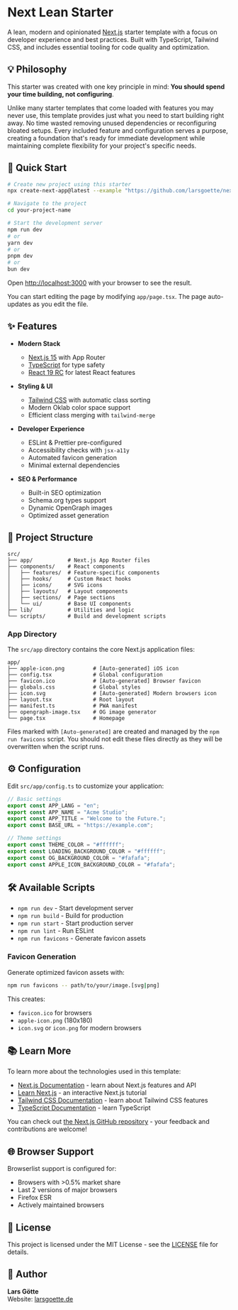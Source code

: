 # Next Lean Starter

A lean, modern and opinionated [Next.js](https://nextjs.org) starter template with a focus on developer experience and best practices. Built with TypeScript, Tailwind CSS, and includes essential tooling for code quality and optimization.

## 💡 Philosophy

This starter was created with one key principle in mind: **You should spend your time building, not configuring**.

Unlike many starter templates that come loaded with features you may never use, this template provides just what you need to start building right away. No time wasted removing unused dependencies or reconfiguring bloated setups. Every included feature and configuration serves a purpose, creating a foundation that's ready for immediate development while maintaining complete flexibility for your project's specific needs.

## 🚀 Quick Start

```bash
# Create new project using this starter
npx create-next-app@latest --example "https://github.com/larsgoette/next-lean-starter" [your-project-name]

# Navigate to the project
cd your-project-name

# Start the development server
npm run dev
# or
yarn dev
# or
pnpm dev
# or
bun dev
```

Open [http://localhost:3000](http://localhost:3000) with your browser to see the result.

You can start editing the page by modifying `app/page.tsx`. The page auto-updates as you edit the file.

## ✨ Features

- **Modern Stack**

  - [Next.js 15](https://nextjs.org/) with App Router
  - [TypeScript](https://www.typescriptlang.org/) for type safety
  - [React 19 RC](https://react.dev/) for latest React features

- **Styling & UI**

  - [Tailwind CSS](https://tailwindcss.com/) with automatic class sorting
  - Modern Oklab color space support
  - Efficient class merging with `tailwind-merge`

- **Developer Experience**

  - ESLint & Prettier pre-configured
  - Accessibility checks with `jsx-a11y`
  - Automated favicon generation
  - Minimal external dependencies

- **SEO & Performance**

  - Built-in SEO optimization
  - Schema.org types support
  - Dynamic OpenGraph images
  - Optimized asset generation

## 📁 Project Structure

```
src/
├── app/           # Next.js App Router files
├── components/    # React components
│   ├── features/  # Feature-specific components
│   ├── hooks/     # Custom React hooks
│   ├── icons/     # SVG icons
│   ├── layouts/   # Layout components
│   ├── sections/  # Page sections
│   └── ui/        # Base UI components
├── lib/           # Utilities and logic
└── scripts/       # Build and development scripts
```

### App Directory

The `src/app` directory contains the core Next.js application files:

```
app/
├── apple-icon.png         # [Auto-generated] iOS icon
├── config.tsx             # Global configuration
├── favicon.ico            # [Auto-generated] Browser favicon
├── globals.css            # Global styles
├── icon.svg               # [Auto-generated] Modern browsers icon
├── layout.tsx             # Root layout
├── manifest.ts            # PWA manifest
├── opengraph-image.tsx    # OG image generator
└── page.tsx               # Homepage
```

Files marked with `[Auto-generated]` are created and managed by the `npm run favicons` script. You should not edit these files directly as they will be overwritten when the script runs.

## ⚙️ Configuration

Edit `src/app/config.ts` to customize your application:

```typescript
// Basic settings
export const APP_LANG = "en";
export const APP_NAME = "Acme Studio";
export const APP_TITLE = "Welcome to the Future.";
export const BASE_URL = "https://example.com";

// Theme settings
export const THEME_COLOR = "#ffffff";
export const LOADING_BACKGROUND_COLOR = "#ffffff";
export const OG_BACKGROUND_COLOR = "#fafafa";
export const APPLE_ICON_BACKGROUND_COLOR = "#fafafa";
```

## 🛠️ Available Scripts

- `npm run dev` - Start development server
- `npm run build` - Build for production
- `npm run start` - Start production server
- `npm run lint` - Run ESLint
- `npm run favicons` - Generate favicon assets

### Favicon Generation

Generate optimized favicon assets with:

```bash
npm run favicons -- path/to/your/image.[svg|png]
```

This creates:

- `favicon.ico` for browsers
- `apple-icon.png` (180x180)
- `icon.svg` or `icon.png` for modern browsers

## 📚 Learn More

To learn more about the technologies used in this template:

- [Next.js Documentation](https://nextjs.org/docs) - learn about Next.js features and API
- [Learn Next.js](https://nextjs.org/learn) - an interactive Next.js tutorial
- [Tailwind CSS Documentation](https://tailwindcss.com/docs) - learn about Tailwind CSS features
- [TypeScript Documentation](https://www.typescriptlang.org/docs/) - learn TypeScript

You can check out [the Next.js GitHub repository](https://github.com/vercel/next.js) - your feedback and contributions are welcome!

## 🌐 Browser Support

Browserlist support is configured for:

- Browsers with >0.5% market share
- Last 2 versions of major browsers
- Firefox ESR
- Actively maintained browsers

## 📄 License

This project is licensed under the MIT License - see the [LICENSE](LICENSE.md) file for details.

## 👤 Author

**Lars Götte**  
Website: [larsgoette.de](https://larsgoette.de)

